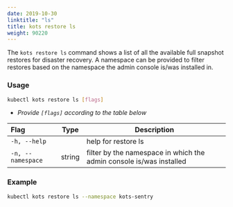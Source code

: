 ```yaml
---
date: 2019-10-30
linktitle: "ls"
title: kots restore ls
weight: 90220
---
```


The `kots restore ls` command shows a list of all the available full snapshot restores for disaster recovery.
A namespace can be provided to filter restores based on the namespace the admin console is/was installed in.

### Usage

```bash
kubectl kots restore ls [flags]
```

- _Provide `[flags]` according to the table below_

| Flag              | Type   | Description                                                         |
| :---------------- | ------ | ------------------------------------------------------------------- |
| `-h, --help`      |        | help for restore ls                                                 |
| `-n, --namespace` | string | filter by the namespace in which the admin console is/was installed |

### Example

```bash
kubectl kots restore ls --namespace kots-sentry
```
